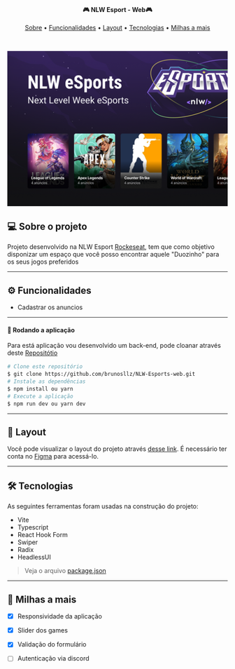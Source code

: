 
<h4 align="center">
 🎮 NLW Esport - Web🎮
</h4>

<p align="center">
  <a href="#--sobre-o-projeto">Sobre</a> •
  <a href="#-%EF%B8%8F-funcionalidades">Funcionalidades</a> •
  <a href="#--layout">Layout</a> •
  <a href="#--tecnologias">Tecnologias</a> •
  <a href="#--milhas-a-mais">Milhas a mais</a> 
</p>

<br/>

![](https://github.com/brunosllz/NLW-Esports-web/blob/main/src/assets/cover.png)

## [](https://github.com/brunosllz/Platform_lab#--sobre-o-projeto) 💻 Sobre o projeto

Projeto desenvolvido na NLW Esport [Rockeseat](https://www.rocketseat.com.br/), tem que como objetivo disponizar um espaço que você posso encontrar aquele "Duozinho" para os seus jogos preferidos

---

## [](https://github.com/brunosllz/Platform_lab#-%EF%B8%8F-funcionalidades) ⚙️ Funcionalidades

- Cadastrar os anuncios


---

#### 🧭 Rodando a aplicação
Para está aplicação vou desenvolvido um back-end, pode cloanar através deste [Repositótio](https://www.figma.com/community/file/1150897317533332617)

```bash
# Clone este repositório
$ git clone https://github.com/brunosllz/NLW-Esports-web.git
# Instale as dependências
$ npm install ou yarn
# Execute a aplicação
$ npm run dev ou yarn dev

```

---

## [](https://github.com/brunosllz/Platform_lab#--layout) 🔖 Layout

Você pode visualizar o layout do projeto através [desse link](https://www.figma.com/community/file/1150897317533332617). É necessário ter conta no [Figma](http://figma.com/) para acessá-lo.

---

## [](https://github.com/brunosllz/Platform_lab#--tecnologias) 🛠 Tecnologias

As seguintes ferramentas foram usadas na construção do projeto:

- Vite
- Typescript
- React Hook Form
- Swiper
- Radix
- HeadlessUI


> Veja o arquivo [package.json](https://github.com/brunosllz/NLW-Esports-web/blob/main/package.json)
---

## [](https://github.com/brunosllz/Platform_lab#--milhas-a-mais) 🚀 Milhas a mais 

- [x] Responsividade da aplicação
- [x] Slider dos games
- [x] Validação do formulário
- [ ] Autenticação via discord

